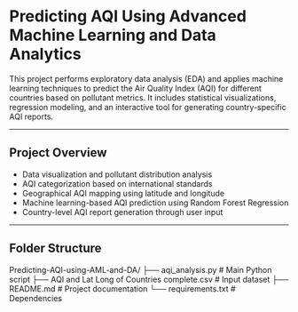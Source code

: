 # Predicting AQI Using Advanced Machine Learning and Data Analytics

This project performs exploratory data analysis (EDA) and applies machine learning techniques to predict the Air Quality Index (AQI) for different countries based on pollutant metrics. It includes statistical visualizations, regression modeling, and an interactive tool for generating country-specific AQI reports.

---

## Project Overview

- Data visualization and pollutant distribution analysis
- AQI categorization based on international standards
- Geographical AQI mapping using latitude and longitude
- Machine learning-based AQI prediction using Random Forest Regression
- Country-level AQI report generation through user input

---

## Folder Structure

Predicting-AQI-using-AML-and-DA/
├── aqi_analysis.py # Main Python script
├── AQI and Lat Long of Countries complete.csv # Input dataset
├── README.md # Project documentation
└── requirements.txt # Dependencies

